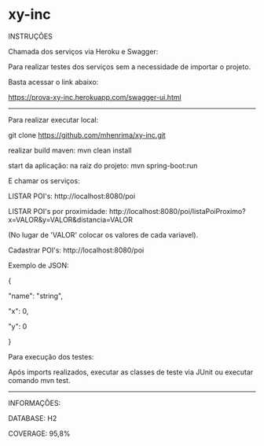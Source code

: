 # xy-inc
INSTRUÇÕES

Chamada dos serviços via Heroku e Swagger:


Para realizar testes dos serviços sem a necessidade de importar o projeto.

Basta acessar o link abaixo:

https://prova-xy-inc.herokuapp.com/swagger-ui.html 

______________________________________________________________________________________________

Para realizar executar local:

git clone https://github.com/mhenrima/xy-inc.git 


realizar build maven: mvn clean install


start da aplicação:
na raiz do projeto: mvn spring-boot:run


E chamar os serviços: 

LISTAR POI's: http://localhost:8080/poi


LISTAR POI's por proximidade: 
http://localhost:8080/poi/listaPoiProximo?x=VALOR&y=VALOR&distancia=VALOR

(No lugar de 'VALOR' colocar os valores de cada variavel).


Cadastrar POI's: http://localhost:8080/poi



Exemplo de JSON:

{

  "name": "string",
  
  "x": 0,
  
  "y": 0
  
}



Para execução dos testes:

Após imports realizados, executar as classes de teste via JUnit ou executar comando mvn test.
_______________________________________________________________________________________________

INFORMAÇÕES:

DATABASE: H2

COVERAGE: 95,8%

					    	 
